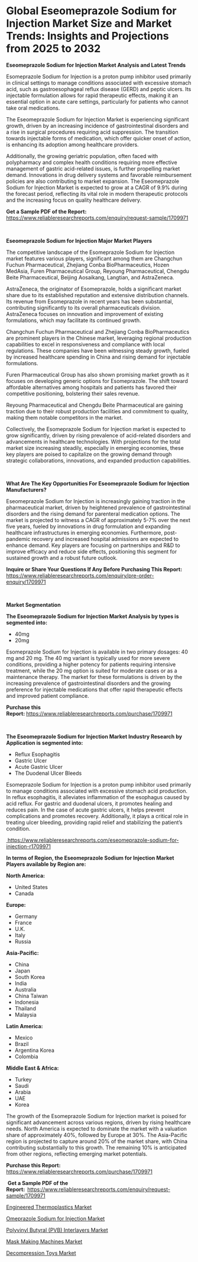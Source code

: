 <p><h1>Global Eseomeprazole Sodium for Injection Market Size and Market Trends: Insights and Projections from 2025 to 2032</h1></p><p><strong>Eseomeprazole Sodium for Injection Market Analysis and Latest Trends</strong></p>
<p><p>Esomeprazole Sodium for Injection is a proton pump inhibitor used primarily in clinical settings to manage conditions associated with excessive stomach acid, such as gastroesophageal reflux disease (GERD) and peptic ulcers. Its injectable formulation allows for rapid therapeutic effects, making it an essential option in acute care settings, particularly for patients who cannot take oral medications.</p><p>The Eseomeprazole Sodium for Injection Market is experiencing significant growth, driven by an increasing incidence of gastrointestinal disorders and a rise in surgical procedures requiring acid suppression. The transition towards injectable forms of medication, which offer quicker onset of action, is enhancing its adoption among healthcare providers. </p><p>Additionally, the growing geriatric population, often faced with polypharmacy and complex health conditions requiring more effective management of gastric acid-related issues, is further propelling market demand. Innovations in drug delivery systems and favorable reimbursement policies are also contributing to market expansion. The Eseomeprazole Sodium for Injection Market is expected to grow at a CAGR of 9.9% during the forecast period, reflecting its vital role in modern therapeutic protocols and the increasing focus on quality healthcare delivery.</p></p>
<p><strong>Get a Sample PDF of the Report:&nbsp;</strong> <a href="https://www.reliableresearchreports.com/enquiry/request-sample/1709971?utm_campaign=113&utm_medium=2&utm_source=Github&utm_content=ia&utm_term=10012025&utm_id=eseomeprazole-sodium-for-injection">https://www.reliableresearchreports.com/enquiry/request-sample/1709971</a></p>
<p>&nbsp;</p>
<p><strong>Eseomeprazole Sodium for Injection Major Market Players</strong></p>
<p><p>The competitive landscape of the Esomeprazole Sodium for Injection market features various players, significant among them are Changchun Fuchun Pharmaceutical, Zhejiang Conba BioPharmaceutics, Hozen MedAsia, Furen Pharmaceutical Group, Reyoung Pharmaceutical, Chengdu Beite Pharmaceutical, Beijing Aosaikang, Langtian, and AstraZeneca.</p><p>AstraZeneca, the originator of Esomeprazole, holds a significant market share due to its established reputation and extensive distribution channels. Its revenue from Esomeprazole in recent years has been substantial, contributing significantly to its overall pharmaceuticals division. AstraZeneca focuses on innovation and improvement of existing formulations, which may facilitate its continued growth.</p><p>Changchun Fuchun Pharmaceutical and Zhejiang Conba BioPharmaceutics are prominent players in the Chinese market, leveraging regional production capabilities to excel in responsiveness and compliance with local regulations. These companies have been witnessing steady growth, fueled by increased healthcare spending in China and rising demand for injectable formulations.</p><p>Furen Pharmaceutical Group has also shown promising market growth as it focuses on developing generic options for Esomeprazole. The shift toward affordable alternatives among hospitals and patients has favored their competitive positioning, bolstering their sales revenue.</p><p>Reyoung Pharmaceutical and Chengdu Beite Pharmaceutical are gaining traction due to their robust production facilities and commitment to quality, making them notable competitors in the market. </p><p>Collectively, the Esomeprazole Sodium for Injection market is expected to grow significantly, driven by rising prevalence of acid-related disorders and advancements in healthcare technologies. With projections for the total market size increasing steadily, especially in emerging economies, these key players are poised to capitalize on the growing demand through strategic collaborations, innovations, and expanded production capabilities.</p></p>
<p>&nbsp;</p>
<p><strong>What Are The Key Opportunities For Eseomeprazole Sodium for Injection Manufacturers?</strong></p>
<p><p>Eseomeprazole Sodium for Injection is increasingly gaining traction in the pharmaceutical market, driven by heightened prevalence of gastrointestinal disorders and the rising demand for parenteral medication options. The market is projected to witness a CAGR of approximately 5-7% over the next five years, fueled by innovations in drug formulation and expanding healthcare infrastructures in emerging economies. Furthermore, post-pandemic recovery and increased hospital admissions are expected to enhance demand. Key players are focusing on partnerships and R&D to improve efficacy and reduce side effects, positioning this segment for sustained growth and a robust future outlook.</p></p>
<p><strong>Inquire or Share Your Questions If Any Before Purchasing This Report:</strong> <a href="https://www.reliableresearchreports.com/enquiry/pre-order-enquiry/1709971?utm_campaign=113&utm_medium=2&utm_source=Github&utm_content=ia&utm_term=10012025&utm_id=eseomeprazole-sodium-for-injection">https://www.reliableresearchreports.com/enquiry/pre-order-enquiry/1709971</a></p>
<p>&nbsp;</p>
<p><strong>Market Segmentation</strong></p>
<p><strong>The Eseomeprazole Sodium for Injection Market Analysis by types is segmented into:</strong></p>
<p><ul><li>40mg</li><li>20mg</li></ul></p>
<p><p>Esomeprazole Sodium for Injection is available in two primary dosages: 40 mg and 20 mg. The 40 mg variant is typically used for more severe conditions, providing a higher potency for patients requiring intensive treatment, while the 20 mg option is suited for moderate cases or as a maintenance therapy. The market for these formulations is driven by the increasing prevalence of gastrointestinal disorders and the growing preference for injectable medications that offer rapid therapeutic effects and improved patient compliance.</p></p>
<p><strong>Purchase this Report:&nbsp;</strong><a href="https://www.reliableresearchreports.com/purchase/1709971?utm_campaign=113&utm_medium=2&utm_source=Github&utm_content=ia&utm_term=10012025&utm_id=eseomeprazole-sodium-for-injection">https://www.reliableresearchreports.com/purchase/1709971</a></p>
<p>&nbsp;</p>
<p><strong>The Eseomeprazole Sodium for Injection Market Industry Research by Application is segmented into:</strong></p>
<p><ul><li>Reflux Esophagitis</li><li>Gastric Ulcer</li><li>Acute Gastric Ulcer</li><li>The Duodenal Ulcer Bleeds</li></ul></p>
<p><p>Esomeprazole Sodium for Injection is a proton pump inhibitor used primarily to manage conditions associated with excessive stomach acid production. In reflux esophagitis, it alleviates inflammation of the esophagus caused by acid reflux. For gastric and duodenal ulcers, it promotes healing and reduces pain. In the case of acute gastric ulcers, it helps prevent complications and promotes recovery. Additionally, it plays a critical role in treating ulcer bleeding, providing rapid relief and stabilizing the patient’s condition.</p></p>
<p><a href="https://www.reliableresearchreports.com/eseomeprazole-sodium-for-injection-r1709971?utm_campaign=113&utm_medium=2&utm_source=Github&utm_content=ia&utm_term=10012025&utm_id=eseomeprazole-sodium-for-injection">&nbsp;https://www.reliableresearchreports.com/eseomeprazole-sodium-for-injection-r1709971</a></p>
<p><strong>In terms of Region, the Eseomeprazole Sodium for Injection Market Players available by Region are:</strong></p>
<p>
    <p> <strong> North America: </strong>
        <ul>
            <li>United States</li>
            <li>Canada</li>
        </ul>
        </p> 
    <p> <strong> Europe: </strong>
        <ul>
            <li>Germany</li>
            <li>France</li>
            <li>U.K.</li>
            <li>Italy</li>
            <li>Russia</li>
        </ul>
        </p> 
    <p> <strong> Asia-Pacific: </strong>
        <ul>
            <li>China</li>
            <li>Japan</li>
            <li>South Korea</li>
            <li>India</li>
            <li>Australia</li>
            <li>China Taiwan</li>
            <li>Indonesia</li>
            <li>Thailand</li>
            <li>Malaysia</li>
        </ul>
        </p> 
    <p> <strong> Latin America: </strong>
        <ul>
            <li>Mexico</li>
            <li>Brazil</li>
            <li>Argentina Korea</li>
            <li>Colombia</li>
        </ul>
        </p> 
    <p> <strong> Middle East & Africa: </strong>
        <ul>
            <li>Turkey</li>
            <li>Saudi</li>
            <li>Arabia</li>
            <li>UAE</li>
            <li>Korea</li>
        </ul>
    </p>
    </p>
<p><p>The growth of the Esomeprazole Sodium for Injection market is poised for significant advancement across various regions, driven by rising healthcare needs. North America is expected to dominate the market with a valuation share of approximately 40%, followed by Europe at 30%. The Asia-Pacific region is projected to capture around 20% of the market share, with China contributing substantially to this growth. The remaining 10% is anticipated from other regions, reflecting emerging market potentials.</p></p>
<p><strong>Purchase this Report: </strong><a href="https://www.reliableresearchreports.com/purchase/1709971?utm_campaign=113&utm_medium=2&utm_source=Github&utm_content=ia&utm_term=10012025&utm_id=eseomeprazole-sodium-for-injection">https://www.reliableresearchreports.com/purchase/1709971</a></p>
<p>&nbsp;<strong>Get a Sample PDF of the Report:&nbsp;&nbsp;</strong><a href="https://www.reliableresearchreports.com/enquiry/request-sample/1709971?utm_campaign=113&utm_medium=2&utm_source=Github&utm_content=ia&utm_term=10012025&utm_id=eseomeprazole-sodium-for-injection">https://www.reliableresearchreports.com/enquiry/request-sample/1709971</a></p>
<p><strong></strong></p>
<p><p><a href="https://github.com/lehumiston1971679/Market-Research-Report-List-1/blob/main/engineered-thermoplastics-market.md?utm_campaign=113&utm_medium=2&utm_source=Github&utm_content=ia&utm_term=10012025&utm_id=eseomeprazole-sodium-for-injection">Engineered Thermoplastics Market</a></p><p><a href="https://github.com/locarol73/Market-Research-Report-List-1/blob/main/omeprazole-sodium-for-injection-market.md?utm_campaign=113&utm_medium=2&utm_source=Github&utm_content=ia&utm_term=10012025&utm_id=eseomeprazole-sodium-for-injection">Omeprazole Sodium for Injection Market</a></p><p><a href="https://github.com/SamiaChowdhury801/Market-Research-Report-List-1/blob/main/polyvinyl-butyral-pvb-interlayers-market.md?utm_campaign=113&utm_medium=2&utm_source=Github&utm_content=ia&utm_term=10012025&utm_id=eseomeprazole-sodium-for-injection">Polyvinyl Butyral (PVB) Interlayers Market</a></p><p><a href="https://github.com/LilianFaulkner65/Market-Research-Report-List-1/blob/main/mask-making-machines-market.md?utm_campaign=113&utm_medium=2&utm_source=Github&utm_content=ia&utm_term=10012025&utm_id=eseomeprazole-sodium-for-injection">Mask Making Machines Market</a></p><p><a href="https://github.com/rileymgdorcas/Market-Research-Report-List-1/blob/main/decompression-toys-market.md?utm_campaign=113&utm_medium=2&utm_source=Github&utm_content=ia&utm_term=10012025&utm_id=eseomeprazole-sodium-for-injection">Decompression Toys Market</a></p></p>